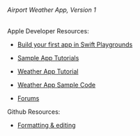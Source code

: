 ###### Airport Weather App, Version 1

Apple Developer Resources: 

  - [Build your first app in Swift Playgrounds](https://developer.apple.com/videos/play/wwdc2022/110348/)

  - [Sample App Tutorials](https://developer.apple.com/tutorials/sample-apps)

  - [Weather App Tutorial](https://developer.apple.com/videos/play/wwdc2022/10003/)

  - [Weather App Sample Code](https://developer.apple.com/documentation/weatherkit/fetching_weather_forecasts_with_weatherkit)

  - [Forums](https://developer.apple.com/forums/)

Github Resources:

  - [Formatting & editing](https://docs.github.com/en/get-started/writing-on-github/getting-started-with-writing-and-formatting-on-github/basic-writing-and-formatting-syntax)
